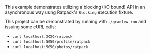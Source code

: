 This example demonstrates utilizing a blocking (I/O bound) API in an asynchronous way using Ratpack's `Blocking` execution fixture.

This project can be demonstrated by running with `./gradlew run` and issuing some cURL calls:

 * `curl localhost:5050/ratpack`
 * `curl localhost:5050/profile/ratpack`
 * `curl localhost:5050/photos/ratpack`
